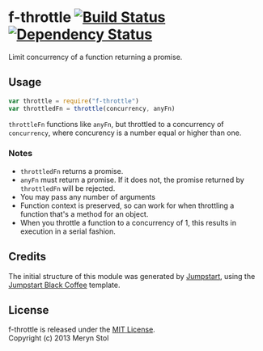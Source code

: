 # f-throttle [![Build Status](https://travis-ci.org/meryn/f-throttle.png?branch=master)](https://travis-ci.org/meryn/f-throttle) [![Dependency Status](https://david-dm.org/meryn/f-throttle.png)](https://david-dm.org/meryn/f-throttle)

Limit concurrency of a function returning a promise.

## Usage

```javascript
var throttle = require("f-throttle")
var throttledFn = throttle(concurrency, anyFn)
```

`throttleFn` functions like `anyFn`, but throttled to a concurrency of `concurrency`, where concurency is a number equal or higher than one.

### Notes

* `throttledFn` returns a promise.
* `anyFn` must return a promise. If it does not, the promise returned by `throttledFn` will be rejected.
* You may pass any number of arguments
* Function context is preserved, so can work for when throttling a function that's a method for an object.
* When you throttle a function to a concurrency of 1, this results in execution in a serial fashion.

## Credits

The initial structure of this module was generated by [Jumpstart](https://github.com/meryn/jumpstart), using the [Jumpstart Black Coffee](https://github.com/meryn/jumpstart-black-coffee) template.

## License

f-throttle is released under the [MIT License](http://opensource.org/licenses/MIT).  
Copyright (c) 2013 Meryn Stol  